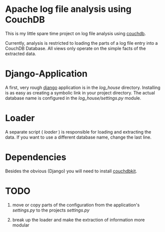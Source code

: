 # Apache log file analysis using CouchDB

This is my little spare time project on log file analysis using [couchdb][cdb].

Currently, analysis is restricted to loading the parts of a log file entry
into a CouchDB Database. All views only operate on the simple facts of the
extracted data.

# Django-Application

A first, very rough [django][dj] application is in the *log_house* directory.
Installing is as easy as creating a symbolic link in your project directory.
The actual database name is configured in the *log_house/settings.py* module.

# Loader

A separate script ( *loader* ) is responsible for loading and extracting the
data. If you want to use a different database name, change the last line.

# Dependencies

Besides the obvious (Django) you will need to install [couchdbkit][cdbkit].

# TODO

 1. move or copy parts of the configuration from the application's
     *settings.py* to the projects *settings.py*

 2. break up the loader and make the extraction of information more modular

[cdb]: http://couchdb.apache.org
[dj]: http://www.djangoproject.com
[cdbkit]: http://www.couchdbkit.com
